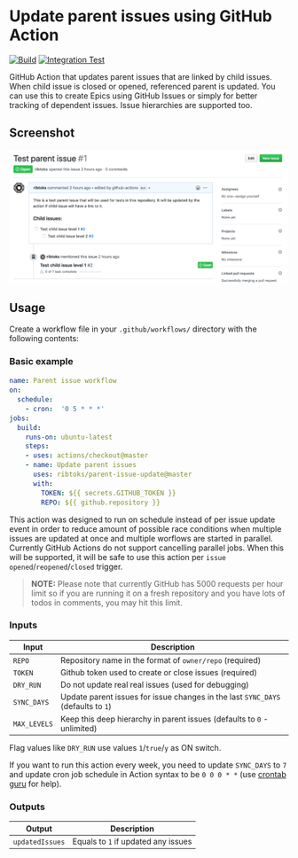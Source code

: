 # Update parent issues using GitHub Action

[![Build](https://github.com/ribtoks/parent-issue-action/workflows/Build%20and%20Test/badge.svg)](https://github.com/ribtoks/parent-issue-action/actions)
[![Integration Test](https://github.com/ribtoks/parent-issue-action/workflows/Integration%20Test/badge.svg)](https://github.com/ribtoks/parent-issue-action/actions)

GitHub Action that updates parent issues that are linked by child issues. When child issue is closed or opened, referenced parent is updated. You can use this to create Epics using GitHub Issues or simply for better tracking of dependent issues. Issue hierarchies are supported too.

## Screenshot

![Update result](screenshot.png "Example of created issue")

## Usage

Create a workflow file in your `.github/workflows/` directory with the following contents:

### Basic example

```yaml
name: Parent issue workflow
on:
  schedule:
    - cron:  '0 5 * * *'
jobs:
  build:
    runs-on: ubuntu-latest
    steps:
    - uses: actions/checkout@master
    - name: Update parent issues
      uses: ribtoks/parent-issue-update@master
      with:
        TOKEN: ${{ secrets.GITHUB_TOKEN }}
        REPO: ${{ github.repository }}
```

This action was designed to run on schedule instead of per issue update event in order to reduce amount of possible race conditions when multiple issues are updated at once and multiple worflows are started in parallel. Currently GitHub Actions do not support cancelling parallel jobs. When this will be supported, it will be safe to use this action per `issue` `opened`/`reopened`/`closed` trigger.

> **NOTE:** Please note that currently GitHub has 5000 requests per hour limit so if you are running it on a fresh repository and you have lots of todos in comments, you may hit this limit.

### Inputs

| Input                                             | Description                                        |
|------------------------------------------------------|-----------------------------------------------|
| `REPO`  | Repository name in the format of `owner/repo` (required)   |
| `TOKEN`  | Github token used to create or close issues (required)  |
| `DRY_RUN`  | Do not update real real issues (used for debugging) |
| `SYNC_DAYS` | Update parent issues for issue changes in the last `SYNC_DAYS` (defaults to `1`) |
| `MAX_LEVELS` | Keep this deep hierarchy in parent issues (defaults to `0` - unlimited)

Flag values like `DRY_RUN` use values `1`/`true`/`y` as ON switch.

If you want to run this action every week, you need to update `SYNC_DAYS` to `7` and update cron job schedule in Action syntax to be `0 0 0 * *` (use [crontab guru](https://crontab.guru/) for help).

### Outputs

| Output                                             | Description                                        |
|------------------------------------------------------|-----------------------------------------------|
| `updatedIssues`  | Equals to `1` if updated any issues    |
